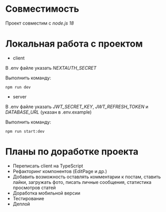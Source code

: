 # Совместимость

Проект совместим с *node.js 18*

# Локальная работа с проектом

- client

В .env файле указать *NEXTAUTH_SECRET*

Выполнить команду:

```
npm run dev
```

- server

В .env файле указать *JWT_SECRET_KEY*, *JWT_REFRESH_TOKEN* и *DATABASE_URL* (указан в .env.example)

Выполнить команду:

```
npm run start:dev
```

# Планы по доработке проекта

- Переписать client на TypeScript
- Рефакторинг компонентов (EditPage и др.)
- Добавить возможность оставлять комментарии к постам, ставить лайки, загружать фото, писать личные сообщения, статистика просмотров статей
- Доработка мобильной версии
- Тестирование
- Деплой
